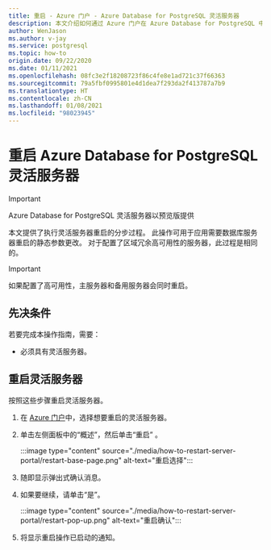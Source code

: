 ```yaml
---
title: 重启 - Azure 门户 - Azure Database for PostgreSQL 灵活服务器
description: 本文介绍如何通过 Azure 门户在 Azure Database for PostgreSQL 中执行重启操作。
author: WenJason
ms.author: v-jay
ms.service: postgresql
ms.topic: how-to
origin.date: 09/22/2020
ms.date: 01/11/2021
ms.openlocfilehash: 08fc3e2f18208723f86c4fe8e1ad721c37f66363
ms.sourcegitcommit: 79a5fbf0995801e4d1dea7f293da2f413787a7b9
ms.translationtype: HT
ms.contentlocale: zh-CN
ms.lasthandoff: 01/08/2021
ms.locfileid: "98023945"
---
```

# <a name="restart-azure-database-for-postgresql---flexible-server"></a>重启 Azure Database for PostgreSQL 灵活服务器

> [!IMPORTANT]
> Azure Database for PostgreSQL 灵活服务器以预览版提供

本文提供了执行灵活服务器重启的分步过程。 此操作可用于应用需要数据库服务器重启的静态参数更改。 对于配置了区域冗余高可用性的服务器，此过程是相同的。 

> [!IMPORTANT]
> 如果配置了高可用性，主服务器和备用服务器会同时重启。

## <a name="pre-requisites"></a>先决条件

若要完成本操作指南，需要：

-   必须具有灵活服务器。

## <a name="restart-your-flexible-server"></a>重启灵活服务器

按照这些步骤重启灵活服务器。

1.  在 [Azure 门户](https://portal.azure.cn/)中，选择想要重启的灵活服务器。

2.  单击左侧面板中的“概述”，然后单击“重启” 。
   
     :::image type="content" source="./media/how-to-restart-server-portal/restart-base-page.png" alt-text="重启选择":::

3.  随即显示弹出式确认消息。

4.  如果要继续，请单击“是”。
   
     :::image type="content" source="./media/how-to-restart-server-portal/restart-pop-up.png" alt-text="重启确认":::
 
6.  将显示重启操作已启动的通知。


